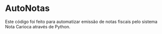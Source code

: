 # AutoNotas
 Este código foi feito para automatizar emissão de notas fiscais pelo sistema Nota Carioca através de Python. 
